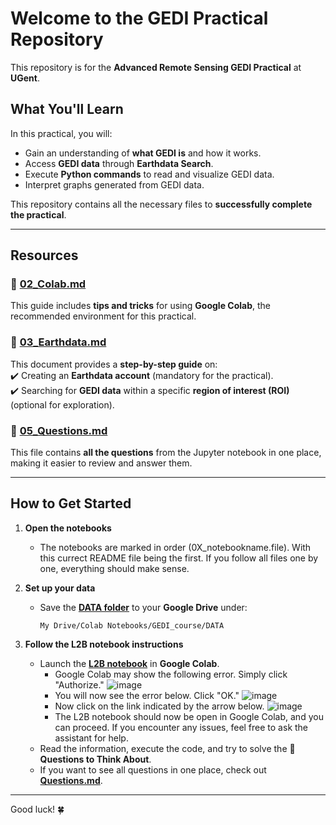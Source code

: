 # Welcome to the GEDI Practical Repository  

This repository is for the **Advanced Remote Sensing GEDI Practical** at **UGent**.  

## What You'll Learn  

In this practical, you will:  
- Gain an understanding of **what GEDI is** and how it works.  
- Access **GEDI data** through **Earthdata Search**.  
- Execute **Python commands** to read and visualize GEDI data.  
- Interpret graphs generated from GEDI data.  

This repository contains all the necessary files to **successfully complete the practical**.  

---

## Resources  
### 📌 [02_Colab.md](https://github.com/gdeslo/GEDI_course/blob/main/02_Colab.md)  
This guide includes **tips and tricks** for using **Google Colab**, the recommended environment for this practical.  


### 📌 [03_Earthdata.md](https://github.com/gdeslo/GEDI_course/blob/main/03_Earthdata.md)  
This document provides a **step-by-step guide** on:  
✔️ Creating an **Earthdata account** (mandatory for the practical).  
✔️ Searching for **GEDI data** within a specific **region of interest (ROI)** (optional for exploration).  


### 📌 [05_Questions.md](https://github.com/gdeslo/GEDI_course/blob/main/05_Questions.md)  
This file contains **all the questions** from the Jupyter notebook in one place, making it easier to review and answer them.  

---

## How to Get Started  

1. **Open the notebooks**  
   - The notebooks are marked in order (0X_notebookname.file). With this currect README file being the first. If you follow all files one by one, everything should make sense.

2. **Set up your data**  
   - Save the **[DATA folder](https://github.com/gdeslo/GEDI_course/tree/main/DATA)** to your **Google Drive** under:  
     ```
     My Drive/Colab Notebooks/GEDI_course/DATA
     ```

3. **Follow the L2B notebook instructions**  
   - Launch the **[L2B notebook](https://github.com/gdeslo/GEDI_course/blob/main/04_GEDI_L2B_notebook.ipynb)** in **Google Colab**.
      - Google Colab may show the following error. Simply click "Authorize."
         ![image](https://github.com/user-attachments/assets/53f51cd8-d93b-43e2-9648-d3b3b4e08100)
      - You will now see the error below. Click "OK."
         ![image](https://github.com/user-attachments/assets/f05b4fd9-7e98-44d5-a842-83e566103bfe)
      - Now click on the link indicated by the arrow below.
         ![image](https://github.com/user-attachments/assets/0cdb312d-1de1-46e9-97d5-43ce17bb55f0)
      - The L2B notebook should now be open in Google Colab, and you can proceed. If you encounter any issues, feel free to ask the assistant for help.
   - Read the information, execute the code, and try to solve the **🧐 Questions to Think About**.  
   - If you want to see all questions in one place, check out **[Questions.md](https://github.com/gdeslo/GEDI_course/blob/main/05_Questions.md)**.  

---

Good luck! 🍀  

